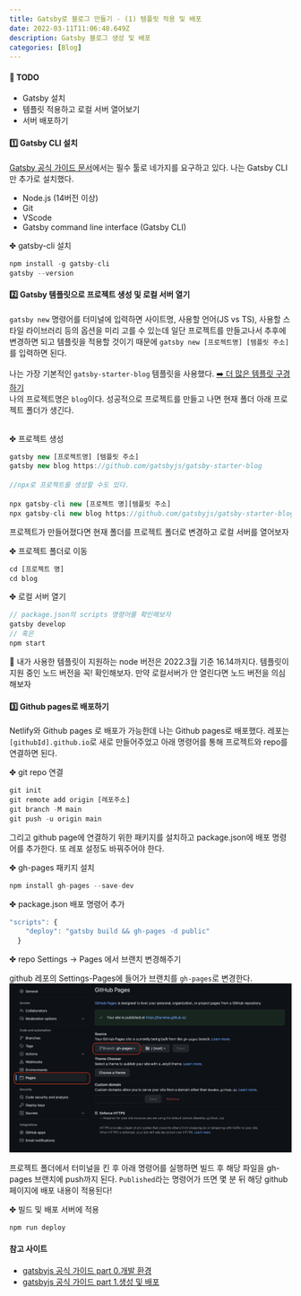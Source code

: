 ```yaml
---
title: Gatsby로 블로그 만들기 - (1) 템플릿 적용 및 배포
date: 2022-03-11T11:06:48.649Z
description: Gatsby 블로그 생성 및 배포
categories: [Blog]
---
```


#### 🚩 TODO

- Gatsby 설치
- 템플릿 적용하고 로컬 서버 열어보기
- 서버 배포하기

#### 1️⃣ Gatsby CLI 설치

<a target='_blank' href="https://www.gatsbyjs.com/docs/tutorial/part-0/">Gatsby 공식 가이드 문서</a>에서는 필수 툴로 네가지를 요구하고 있다. 나는 Gatsby CLI만 추가로 설치했다.

- Node.js (14버전 이상)
- Git
- VScode
- Gatsby command line interface (Gatsby CLI)

✤ gatsby-cli 설치

```js
npm install -g gatsby-cli
gatsby --version
```

#### 2️⃣ Gatsby 템플릿으로 프로젝트 생성 및 로컬 서버 열기

`gatsby new` 명령어를 터미널에 입력하면 사이트명, 사용할 언어(JS vs TS), 사용할 스타일 라이브러리 등의 옵션을 미리 고를 수 있는데 일단 프로젝트를 만들고나서 추후에 변경하면 되고 템플릿을 적용할 것이기 때문에 `gatsby new [프로젝트명] [템플릿 주소]`를 입력하면 된다.<br><br>나는 가장 기본적인 `gatsby-starter-blog` 템플릿을 사용했다. <a href="https://www.gatsbyjs.com/starters/?v=2" target="_blank" rel="noopener noreferrer">➡️ 더 많은 템플릿 구경하기</a> <br> 나의 프로젝트명은 `blog`이다. 성공적으로 프로젝트를 만들고 나면 현재 폴더 아래 프로젝트 폴더가 생긴다. <br><br>

✤ 프로젝트 생성

```js
gatsby new [프로젝트명] [템플릿 주소]
gatsby new blog https://github.com/gatsbyjs/gatsby-starter-blog

//npx로 프로젝트를 생성할 수도 있다.

npx gatsby-cli new [프로젝트 명][템플릿 주소]
npx gatsby-cli new blog https://github.com/gatsbyjs/gatsby-starter-blog

```

프로젝트가 만들어졌다면 현재 폴더를 프로젝트 폴더로 변경하고 로컬 서버를 열어보자 <br>

✤ 프로젝트 폴더로 이동

```jsx
cd [프로젝트 명]
cd blog
```

✤ 로컬 서버 열기

```jsx
// package.json의 scripts 명령어를 확인해보자
gatsby develop
// 혹은
npm start
```

📌 내가 사용한 템플릿이 지원하는 node 버전은 2022.3월 기준 16.14까지다. 템플릿이 지원 중인 노드 버전을 꼭! 확인해보자. 만약 로컬서버가 안 열린다면 노드 버전을 의심해보자

#### 3️⃣ Github pages로 배포하기

Netlify와 Github pages 로 배포가 가능한데 나는 Github pages로 배포했다. 레포는 `[githubId].github.io`로 새로 만들어주었고 아래 명령어를 통해 프로젝트와 repo를 연결하면 된다.

✤ git repo 연결

```jsx
git init
git remote add origin [레포주소]
git branch -M main
git push -u origin main
```

그리고 github page에 연결하기 위한 패키지를 설치하고 package.json에 배포 명령어를 추가한다. 또 레포 설정도 바꿔주어야 한다.

✤ gh-pages 패키지 설치

```jsx
npm install gh-pages --save-dev

```

✤ package.json 배포 명령어 추가

```jsx
"scripts": {
    "deploy": "gatsby build && gh-pages -d public"
  }
```

✤ repo Settings → Pages 에서 브랜치 변경해주기

github 레포의 Settings-Pages에 들어가 브랜치를 `gh-pages`로 변경한다.
<img src="./git-settings.png" alt="repo Settings-Pages 에서 브랜치 변경해주기"/>

프로젝트 폴더에서 터미널을 킨 후 아래 명령어를 실행하면 빌드 후 해당 파일을 gh-pages 브랜치에 push까지 된다. `Published`라는 명령어가 뜨면 몇 분 뒤 해당 github 페이지에 배포 내용이 적용된다!

✤ 빌드 및 배포 서버에 적용

```jsx
npm run deploy

```

#### 참고 사이트

- <a href="https://www.gatsbyjs.com/docs/tutorial/part-0/" target="_blank" rel="noopener noreferrer">gatsbyjs 공식 가이드 part 0.개발 환경</a>
- <a href="https://www.gatsbyjs.com/docs/tutorial/part-1/#create-a-gatsby-site" target="_blank" rel="noopener noreferrer">gatsbyjs 공식 가이드 part 1.생성 및 배포</a>
